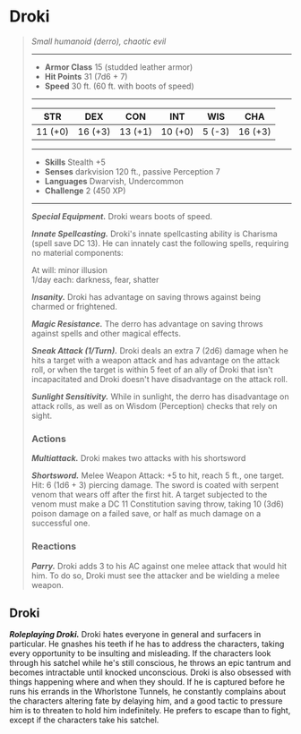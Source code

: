 # Droki
>*Small humanoid (derro), chaotic evil*
>___
>- **Armor Class** 15 (studded leather armor)
>- **Hit Points** 31 (7d6 + 7)
>- **Speed** 30 ft. (60 ft. with boots of speed)
>___
>|STR|DEX|CON|INT|WIS|CHA|
>|:---:|:---:|:---:|:---:|:---:|:---:|
>|11 (+0)|16 (+3)|13 (+1)|10 (+0)|5 (-3)|16 (+3)|
>___
>- **Skills** Stealth +5
>- **Senses** darkvision 120 ft., passive Perception 7
>- **Languages** Dwarvish, Undercommon
>- **Challenge** 2 (450 XP)
>___
>***Special Equipment.*** Droki wears boots of speed.  
>
>***Innate Spellcasting.*** Droki's innate spellcasting ability is Charisma (spell save DC 13). He can innately cast the following spells, requiring no material components:  
>
>At will: minor illusion  
>1/day each: darkness, fear, shatter  
>
>
>***Insanity.*** Droki has advantage on saving throws against being charmed or frightened.  
>
>***Magic Resistance.*** The derro has advantage on saving throws against spells and other magical effects.  
>
>***Sneak Attack (1/Turn).*** Droki deals an extra 7 (2d6) damage when he hits a target with a weapon attack and has advantage on the attack roll, or when the target is within 5 feet of an ally of Droki that isn't incapacitated and Droki doesn't have disadvantage on the attack roll.  
>
>***Sunlight Sensitivity.*** While in sunlight, the derro has disadvantage on attack rolls, as well as on Wisdom (Perception) checks that rely on sight.  
>
>### Actions
>***Multiattack.*** Droki makes two attacks with his shortsword  
>
>***Shortsword.*** Melee Weapon Attack: +5 to hit, reach 5 ft., one target. Hit: 6 (1d6 + 3) piercing damage. The sword is coated with serpent venom that wears off after the first hit. A target subjected to the venom must make a DC 11 Constitution saving throw, taking 10 (3d6) poison damage on a failed save, or half as much damage on a successful one.  
>
>### Reactions
>***Parry.*** Droki adds 3 to his AC against one melee attack that would hit him. To do so, Droki must see the attacker and be wielding a melee weapon.
## Droki
***Roleplaying Droki.*** Droki hates everyone in general and surfacers in particular. He gnashes his teeth if he has to address the characters, taking every opportunity to be insulting and misleading. If the characters look through his satchel while he's still conscious, he throws an epic tantrum and becomes intractable until knocked unconscious.
Droki is also obsessed with things happening where and when they should. If he is captured before he runs his errands in the Whorlstone Tunnels, he constantly complains about the characters altering fate by delaying him, and a good tactic to pressure him is to threaten to hold him indefinitely. He prefers to escape than to fight, except if the characters take his satchel.